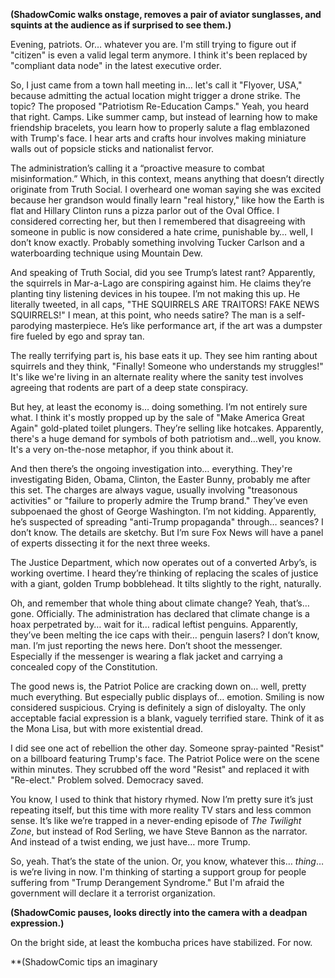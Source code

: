 **(ShadowComic walks onstage, removes a pair of aviator sunglasses, and squints at the audience as if surprised to see them.)**

Evening, patriots. Or… whatever you are. I'm still trying to figure out if "citizen" is even a valid legal term anymore. I think it's been replaced by "compliant data node" in the latest executive order.

So, I just came from a town hall meeting in… let's call it "Flyover, USA," because admitting the actual location might trigger a drone strike. The topic? The proposed "Patriotism Re-Education Camps." Yeah, you heard that right. Camps. Like summer camp, but instead of learning how to make friendship bracelets, you learn how to properly salute a flag emblazoned with Trump's face. I hear arts and crafts hour involves making miniature walls out of popsicle sticks and nationalist fervor.

The administration’s calling it a “proactive measure to combat misinformation.” Which, in this context, means anything that doesn’t directly originate from Truth Social. I overheard one woman saying she was excited because her grandson would finally learn "real history," like how the Earth is flat and Hillary Clinton runs a pizza parlor out of the Oval Office. I considered correcting her, but then I remembered that disagreeing with someone in public is now considered a hate crime, punishable by… well, I don’t know exactly. Probably something involving Tucker Carlson and a waterboarding technique using Mountain Dew.

And speaking of Truth Social, did you see Trump’s latest rant? Apparently, the squirrels in Mar-a-Lago are conspiring against him. He claims they’re planting tiny listening devices in his toupee. I’m not making this up. He literally tweeted, in all caps, "THE SQUIRRELS ARE TRAITORS! FAKE NEWS SQUIRRELS!" I mean, at this point, who needs satire? The man is a self-parodying masterpiece. He’s like performance art, if the art was a dumpster fire fueled by ego and spray tan.

The really terrifying part is, his base eats it up. They see him ranting about squirrels and they think, "Finally! Someone who understands my struggles!" It's like we're living in an alternate reality where the sanity test involves agreeing that rodents are part of a deep state conspiracy.

But hey, at least the economy is… doing something. I’m not entirely sure what. I think it's mostly propped up by the sale of "Make America Great Again" gold-plated toilet plungers. They’re selling like hotcakes. Apparently, there's a huge demand for symbols of both patriotism and…well, you know. It's a very on-the-nose metaphor, if you think about it.

And then there’s the ongoing investigation into… everything. They're investigating Biden, Obama, Clinton, the Easter Bunny, probably me after this set. The charges are always vague, usually involving "treasonous activities" or "failure to properly admire the Trump brand." They’ve even subpoenaed the ghost of George Washington. I’m not kidding. Apparently, he’s suspected of spreading "anti-Trump propaganda" through… seances? I don’t know. The details are sketchy. But I’m sure Fox News will have a panel of experts dissecting it for the next three weeks.

The Justice Department, which now operates out of a converted Arby’s, is working overtime. I heard they’re thinking of replacing the scales of justice with a giant, golden Trump bobblehead. It tilts slightly to the right, naturally.

Oh, and remember that whole thing about climate change? Yeah, that’s… gone. Officially. The administration has declared that climate change is a hoax perpetrated by… wait for it… radical leftist penguins. Apparently, they’ve been melting the ice caps with their… penguin lasers? I don’t know, man. I’m just reporting the news here. Don’t shoot the messenger. Especially if the messenger is wearing a flak jacket and carrying a concealed copy of the Constitution.

The good news is, the Patriot Police are cracking down on… well, pretty much everything. But especially public displays of… emotion. Smiling is now considered suspicious. Crying is definitely a sign of disloyalty. The only acceptable facial expression is a blank, vaguely terrified stare. Think of it as the Mona Lisa, but with more existential dread.

I did see one act of rebellion the other day. Someone spray-painted "Resist" on a billboard featuring Trump's face. The Patriot Police were on the scene within minutes. They scrubbed off the word "Resist" and replaced it with "Re-elect." Problem solved. Democracy saved.

You know, I used to think that history rhymed. Now I’m pretty sure it’s just repeating itself, but this time with more reality TV stars and less common sense. It’s like we’re trapped in a never-ending episode of *The Twilight Zone*, but instead of Rod Serling, we have Steve Bannon as the narrator. And instead of a twist ending, we just have… more Trump.

So, yeah. That’s the state of the union. Or, you know, whatever this… *thing*… is we’re living in now. I'm thinking of starting a support group for people suffering from "Trump Derangement Syndrome." But I'm afraid the government will declare it a terrorist organization.

**(ShadowComic pauses, looks directly into the camera with a deadpan expression.)**

On the bright side, at least the kombucha prices have stabilized. For now.

**(ShadowComic tips an imaginary